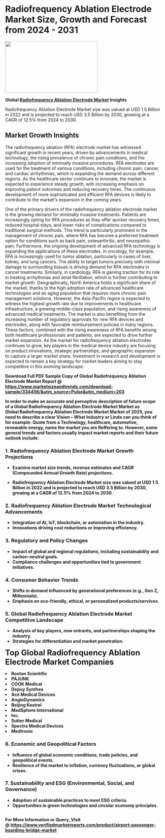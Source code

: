 <H1>Radiofrequency Ablation Electrode Market Size, Growth and Forecast from 2024 - 2031</H1><img class="aligncenter size-medium wp-image-584254" src="https://thirdeyenews.in/wp-content/uploads/2024/09/Global-Market-Research-300x168.jpeg" alt="" width="300" height="168" /><p><strong>Global&nbsp;<a href="https://www.marketsizeandtrends.com/download-sample/334456/&amp;utm_source=Pulse&amp;utm_medium=203">Radiofrequency Ablation Electrode Market</a> Insights</strong></p><p>Radiofrequency Ablation Electrode Market size was valued at USD 1.5 Billion in 2022 and is projected to reach USD 3.5 Billion by 2030, growing at a CAGR of 12.5% from 2024 to 2030.</p><p><h2>Market Growth Insights</h2> <p>The radiofrequency ablation (RFA) electrode market has witnessed significant growth in recent years, driven by advancements in medical technology, the rising prevalence of chronic pain conditions, and the increasing adoption of minimally invasive procedures. RFA electrodes are used for the treatment of various conditions, including chronic pain, cancer, and cardiac arrhythmias, which is expanding the demand across different regions. As the healthcare sector continues to innovate, the market is expected to experience steady growth, with increasing emphasis on improving patient outcomes and reducing recovery times. The continuous development of more sophisticated and efficient RFA devices is likely to contribute to the market's expansion in the coming years.</p> <p><strong></strong></p> <p>One of the primary drivers of the radiofrequency ablation electrode market is the growing demand for minimally invasive treatments. Patients are increasingly opting for RFA procedures as they offer quicker recovery times, reduced hospital stays, and lower risks of complications compared to traditional surgical methods. This trend is particularly prominent in the management of chronic pain, where RFA has become a preferred treatment option for conditions such as back pain, osteoarthritis, and neuropathic pain. Furthermore, the ongoing development of advanced RFA technology is expanding the applications of these electrodes. In oncology, for example, RFA is increasingly used for tumor ablation, particularly in cases of liver, kidney, and lung cancers. The ability to target tumors precisely with minimal damage to surrounding tissues is driving demand for RFA electrodes in cancer treatments. Similarly, in cardiology, RFA is gaining traction for its role in treating arrhythmias and atrial fibrillation, which is further contributing to market growth. Geographically, North America holds a significant share of the market, thanks to the high adoption rate of advanced healthcare technologies and an aging population that requires more chronic pain management solutions. However, the Asia-Pacific region is expected to witness the highest growth rate due to improvements in healthcare infrastructure, a growing middle-class population, and rising awareness of advanced medical treatments. The market is also benefiting from the increasing number of regulatory approvals for new RFA devices and electrodes, along with favorable reimbursement policies in many regions. These factors, combined with the rising awareness of RFA benefits among both healthcare professionals and patients, are expected to drive further market expansion. As the market for radiofrequency ablation electrodes continues to grow, key players in the medical device industry are focusing on product innovations, strategic partnerships, and geographic expansion to capture a larger market share. Investment in research and development is expected to remain a key strategy for market leaders aiming to stay competitive in this evolving landscape.</p> <p><strong></p><p><span class=""><strong>Download Full PDF Sample Copy of Global Radiofrequency Ablation Electrode Market Report</strong> @ <a href="https://www.marketsizeandtrends.com/download-sample/334456/&amp;utm_source=Pulse&amp;utm_medium=203" target="_blank">https://www.marketsizeandtrends.com/download-sample/334456/&amp;utm_source=Pulse&amp;utm_medium=203</a></span></p><p>In order to make an accurate and perceptive description of future scope of a Global&nbsp;Radiofrequency Ablation Electrode Market Market as Global&nbsp;Radiofrequency Ablation Electrode Market Market of 2025, you need to describe a clear Vision &ndash; What Industry or Linda can you think of for example: Quote from a Technology, healthcare, automotive, renewable energy, name the market you are Reffering to. However, some general trends and factors usually impact market reports and their future outlook include:</p><h3>1.&nbsp;<strong>Radiofrequency Ablation Electrode Market Growth Projections</strong></h3><ul><li>Examine market size trends, revenue estimates and CAGR (Compounded Annual Growth Rate) projections.</li><li><p>Radiofrequency Ablation Electrode Market size was valued at USD 1.5 Billion in 2022 and is projected to reach USD 3.5 Billion by 2030, growing at a CAGR of 12.5% from 2024 to 2030.</p></li></ul><h3>2.&nbsp;<strong>Radiofrequency Ablation Electrode Market Technological Advancements</strong></h3><ul><li>Integration of AI, IoT, blockchain, or automation in the industry.</li><li>Innovations driving cost reductions or improving efficiency.</li></ul><h3>3.&nbsp;<strong>Regulatory and Policy Changes</strong></h3><ul><li>Impact of global and regional regulations, including sustainability and carbon-neutral goals.</li><li>Compliance challenges and opportunities tied to government initiatives.</li></ul><h3>4.&nbsp;<strong>Consumer Behavior Trends</strong></h3><ul><li>Shifts in demand influenced by generational preferences (e.g., Gen Z, Millennials).</li><li>Emphasis on eco-friendly, ethical, or personalized products/services.</li></ul><h3>5.&nbsp;<strong>Global Radiofrequency Ablation Electrode Market Competitive Landscape</strong></h3><ul><li>Analysis of key players, new entrants, and partnerships shaping the industry.</li><li>Strategies for differentiation and market penetration.</li></ul><p data-pm-slice="1 1 []"><span style="color: inherit; font-family: inherit; font-size: 25px;">Top Global Radiofrequency Ablation Electrode Market Companies</span></p><div class="" data-test-id=""><p><li>Boston Scientific</li><li> PAJUNK</li><li> COOK Medical</li><li> Depuy Synthes</li><li> Ace Medical Devices</li><li> AngioDynamics</li><li> Beijing Kestrel</li><li> MedSphere International</li><li> Inc.</li><li> Sutter Medical</li><li> Spectra Medical Devices</li><li> Medtronic</li></p></div><h3>6.&nbsp;<strong>Economic and Geopolitical Factors</strong></h3><ul><li>Influence of global economic conditions, trade policies, and geopolitical events.</li><li>Resilience of the market to inflation, currency fluctuations, or global crises.</li></ul><h3>7.&nbsp;<strong>Sustainability and ESG (Environmental, Social, and Governance)</strong></h3><ul><li>Adoption of sustainable practices to meet ESG criteria.</li><li>Opportunities in green technologies and circular economy principles.</li></ul><h2><strong style="font-size: 14px;">For More Information or Query, Visit @&nbsp;</strong><a style="background-color: #ffffff; font-size: 14px;" href="https://www.marketsizeandtrends.com/report/radiofrequency-ablation-electrode-market/" target="_blank">https://www.verifiedmarketreports.com/product/airport-passenger-boarding-bridge-market</a></h2>
